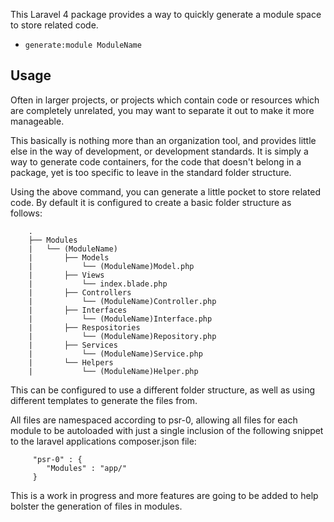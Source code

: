 This Laravel 4 package provides a way to quickly generate a module space to store related code.

- `generate:module ModuleName`

## Usage

Often in larger projects, or projects which contain code or resources which are completely unrelated, you
may want to separate it out to make it more manageable.

This basically is nothing more than an organization tool, and provides little else in the way of development, or
development standards. It is simply a way to generate code containers, for the code that doesn't belong in a package,
yet is too specific to leave in the standard folder structure.

Using the above command, you can generate a little pocket to store related code. By default it is configured
to create a basic folder structure as follows:

        .
        ├── Modules
        |   └── (ModuleName)
        |       ├── Models
        |           └── (ModuleName)Model.php
        |       ├── Views
        |           └── index.blade.php
        |       ├── Controllers
        |           └── (ModuleName)Controller.php
        |       ├── Interfaces
        |           └── (ModuleName)Interface.php
        |       ├── Respositories
        |           └── (ModuleName)Repository.php
        |       ├── Services
        |           └── (ModuleName)Service.php
        |       └── Helpers
        |           └── (ModuleName)Helper.php


This can be configured to use a different folder structure, as well as using different templates to generate the
files from.

All files are namespaced according to psr-0, allowing all files for each module to be autoloaded
with just a single inclusion of the following snippet to the laravel applications composer.json file:

         "psr-0" : {
            "Modules" : "app/"
         }




 This is a work in progress and more features are going to be added to help bolster the generation of files in modules.